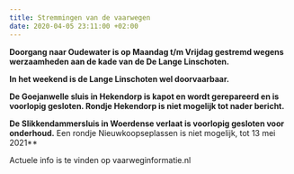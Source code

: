 ```yaml
---
title: Stremmingen van de vaarwegen
date: 2020-04-05 23:11:00 +02:00
---
```


**Doorgang naar Oudewater is op Maandag t/m Vrijdag gestremd wegens werzaamheden aan de kade van de De Lange Linschoten.**

**In het weekend is de Lange Linschoten wel doorvaarbaar.** 

**De Goejanwelle sluis in Hekendorp is kapot en wordt gerepareerd en is voorlopig gesloten. 
Rondje Hekendorp is niet mogelijk tot nader bericht.**

**De Slikkendammersluis in Woerdense verlaat is voorlopig gesloten voor onderhoud.** Een rondje Nieuwkoopseplassen is niet mogelijk, tot 13 mei 2021**

Actuele info is te vinden op vaarweginformatie.nl


